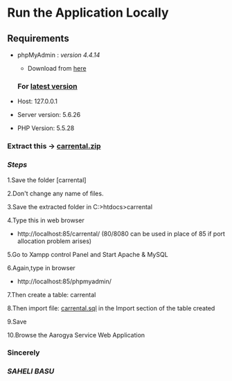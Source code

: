 # Run the Application Locally

## Requirements

- phpMyAdmin : _version 4.4.14_
  - Download from [here](https://www.phpmyadmin.net/files/4.4.14.1/)
  ### For [latest version](http://www.phpmyadmin.net)

- Host: 127.0.0.1
- Server version: 5.6.26
- PHP Version: 5.5.28

### Extract this -> [carrental.zip](https://github.com/MehaRima/WebApplication/blob/master/carrental.zip)

### _Steps_

1.Save the folder [carrental]

2.Don't change any name of files.

3.Save the extracted folder in C:>htdocs>carrental

4.Type this in web browser
 - http://localhost:85/carrental/  (80/8080 can be used in place of 85 if port allocation problem arises)
 
5.Go to Xampp control Panel and Start Apache & MySQL

6.Again,type in browser
 - http://localhost:85/phpmyadmin/
 
7.Then create a table: carrental

8.Then import file: [carrental.sql](https://github.com/MehaRima/online_ambulance_booking_service/blob/master/carrental.sql) in the Import section of the table created

9.Save 

10.Browse the Aarogya Service Web Application

### Sincerely

### _SAHELI BASU_
